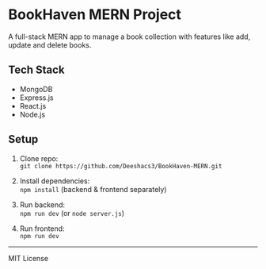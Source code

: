 # BookHaven MERN Project

A full-stack MERN app to manage a book collection with features like add, update and delete books.

## Tech Stack
- MongoDB
- Express.js
- React.js
- Node.js

## Setup
1. Clone repo:  
   `git clone https://github.com/Deeshacs3/BookHaven-MERN.git`

2. Install dependencies:  
   `npm install` (backend & frontend separately)

3. Run backend:  
   `npm run dev` (or `node server.js`)

4. Run frontend:  
   `npm run dev`

---

MIT License
